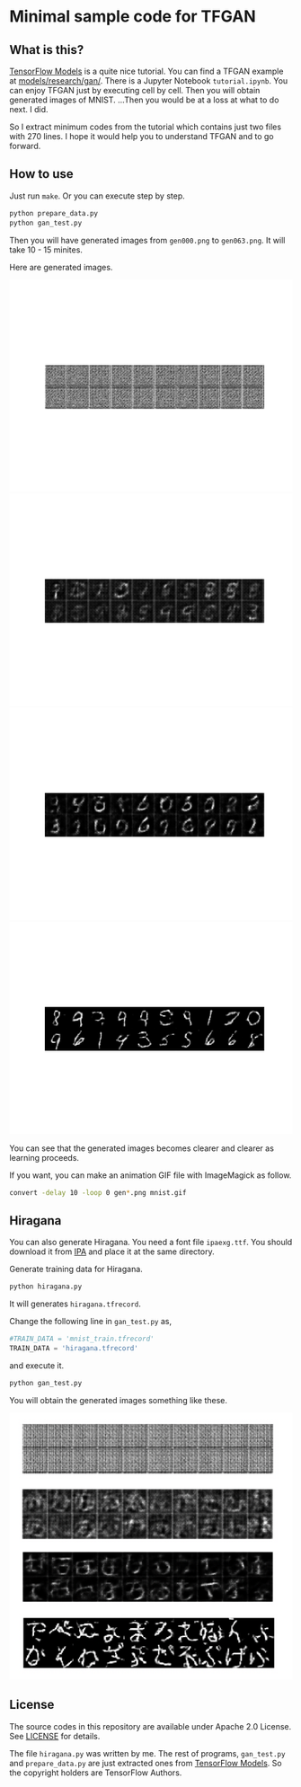 # Minimal sample code for TFGAN

## What is this?

[TensorFlow Models](https://github.com/tensorflow/models) is a quite nice tutorial. You can find a TFGAN example at [models/research/gan/](https://github.com/tensorflow/models/tree/master/research/gan). There is a Jupyter Notebook `tutorial.ipynb`. You can enjoy TFGAN just by executing cell by cell. Then you will obtain generated images of MNIST. ...Then you would be at a loss at what to do next. I did.

So I extract minimum codes from the tutorial which contains just two files with 270 lines. I hope it would help you to understand TFGAN and to go forward.

## How to use

Just run `make`. Or you can execute step by step.

```sh
python prepare_data.py
python gan_test.py
```

Then you will have generated images from `gen000.png` to `gen063.png`. It will take 10 - 15 minites.

Here are generated images.

![gen000.png](fig/gen000.png)
![gen005.png](fig/gen005.png)
![gen010.png](fig/gen010.png)
![gen063.png](fig/gen063.png)

You can see that the generated images becomes clearer and clearer as learning proceeds.

If you want, you can make an animation GIF file with ImageMagick as follow.

```sh
convert -delay 10 -loop 0 gen*.png mnist.gif
```

## Hiragana

You can also generate Hiragana. You need a font file `ipaexg.ttf`. You should download it from [IPA](https://ipafont.ipa.go.jp/old/ipafont/download.html) and place it at the same directory.

Generate training data for Hiragana.

```py
python hiragana.py
```

It will generates `hiragana.tfrecord`.

Change the following line in `gan_test.py` as,

```py
#TRAIN_DATA = 'mnist_train.tfrecord'
TRAIN_DATA = 'hiragana.tfrecord'
```

and execute it.

```py
python gan_test.py
```

You will obtain the generated images something like these.

![generated hiraganas](fig/hiragana.png)

## License

The source codes in this repository are available under Apache 2.0 License. See [LICENSE](LICENSE) for details.

The file `hiragana.py` was written by me. The rest of programs, `gan_test.py` and `prepare_data.py` are just extracted ones from [TensorFlow Models](https://github.com/tensorflow/models). So the copyright holders are TensorFlow Authors.